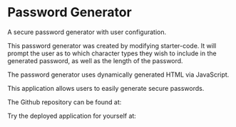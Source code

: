 # Password Generator
 A secure password generator with user configuration.

This password generator was created by modifying starter-code. It will prompt the user as to which character types they wish to include in the generated password, as well as the length of the password.

The password generator uses dynamically generated HTML via JavaScript.

This application allows users to easily generate secure passwords.

The Github repository can be found at:



Try the deployed application for yourself at:
